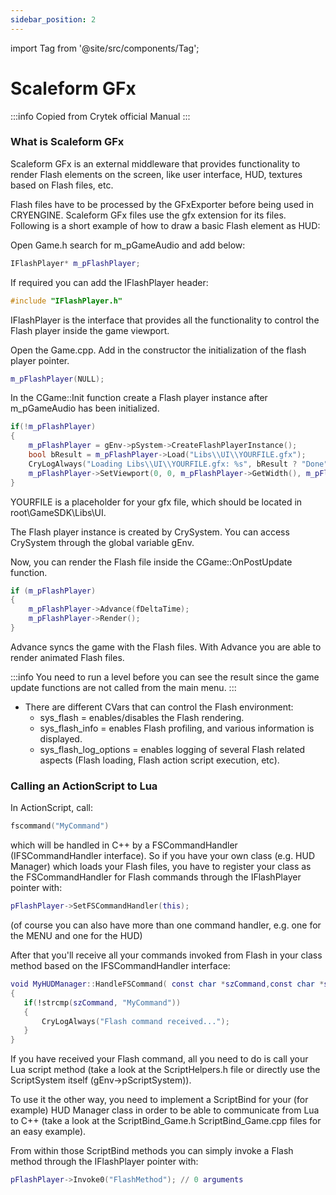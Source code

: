 ```yaml
---
sidebar_position: 2
---
```

import Tag from '@site/src/components/Tag';


# Scaleform GFx
:::info
    Copied from Crytek official Manual
:::

### What is Scaleform GFx

Scaleform GFx is an external middleware that provides functionality to render Flash elements on the screen, like user interface, HUD, textures based on Flash files, etc.

Flash files have to be processed by the GFxExporter before being used in CRYENGINE. Scaleform GFx files use the gfx extension for its files. Following is a short example of how to draw a basic Flash element as HUD:

Open Game.h search for m_pGameAudio and add below:
```cpp
IFlashPlayer* m_pFlashPlayer;
```

If required you can add the IFlashPlayer header:
```cpp
#include "IFlashPlayer.h"
```
IFlashPlayer is the interface that provides all the functionality to control the Flash player inside the game viewport.

Open the Game.cpp. Add in the constructor the initialization of the flash player pointer.
```cpp
m_pFlashPlayer(NULL);
```

In the CGame::Init function create a Flash player instance after m_pGameAudio has been initialized.
```cpp
if(!m_pFlashPlayer)
{
	m_pFlashPlayer = gEnv->pSystem->CreateFlashPlayerInstance();
	bool bResult = m_pFlashPlayer->Load("Libs\\UI\\YOURFILE.gfx");
	CryLogAlways("Loading Libs\\UI\\YOURFILE.gfx: %s", bResult ? "Done" : "Error");
	m_pFlashPlayer->SetViewport(0, 0, m_pFlashPlayer->GetWidth(), m_pFlashPlayer->GetHeight(), 1);
}
```

YOURFILE is a placeholder for your gfx file, which should be located in root\GameSDK\Libs\UI.

The Flash player instance is created by CrySystem. You can access CrySystem through the global variable gEnv.

Now, you can render the Flash file inside the CGame::OnPostUpdate function.
```cpp
if (m_pFlashPlayer)
{
	m_pFlashPlayer->Advance(fDeltaTime);
	m_pFlashPlayer->Render();
}
```

Advance syncs the game with the Flash files. With Advance you are able to render animated Flash files.

:::info
You need to run a level before you can see the result since the game update functions are not called from the main menu.
:::

- There are different CVars that can control the Flash environment:
  - sys_flash = enables/disables the Flash rendering.
  - sys_flash_info = enables Flash profiling, and various information is displayed.
  - sys_flash_log_options = enables logging of several Flash related aspects (Flash loading, Flash action script execution, etc).

### Calling an ActionScript to Lua
In ActionScript, call:

```lua
fscommand("MyCommand")
```

which will be handled in C++ by a FSCommandHandler (IFSCommandHandler interface). So if you have your own class (e.g. HUD Manager) which loads your Flash files, you have to register your class as the FSCommandHandler for Flash commands through the IFlashPlayer pointer with:
```lua
pFlashPlayer->SetFSCommandHandler(this);
```

(of course you can also have more than one command handler, e.g. one for the MENU and one for the HUD)

After that you'll receive all your commands invoked from Flash in your class method based on the IFSCommandHandler interface:
```lua
void MyHUDManager::HandleFSCommand( const char *szCommand,const char *strArgs, void* pUserData )
{
   if(!strcmp(szCommand, "MyCommand"))
   {
       CryLogAlways("Flash command received...");
   }
}
``` 

If you have received your Flash command, all you need to do is call your Lua script method (take a look at the ScriptHelpers.h file or directly use the ScriptSystem itself (gEnv->pScriptSystem)).

To use it the other way, you need to implement a ScriptBind for your (for example) HUD Manager class in order to be able to communicate from Lua to C++ (take a look at the ScriptBind_Game.h ScriptBind_Game.cpp files for an easy example).

From within those ScriptBind methods you can simply invoke a Flash method through the IFlashPlayer pointer with:
```lua
pFlashPlayer->Invoke0("FlashMethod"); // 0 arguments
``` 